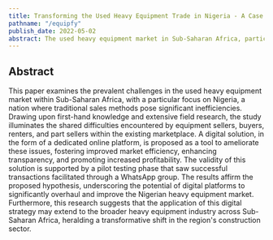 ```yaml
---
title: Transforming the Used Heavy Equipment Trade in Nigeria - A Case for Digital Marketplaces in Sub-Saharan Africa's Construction Industry
pathname: "/equipfy"
publish_date: 2022-05-02
abstract: The used heavy equipment market in Sub-Saharan Africa, particularly in Nigeria, is riddled with inefficiencies and marked by a lack of transparency. This paper proposes an innovative solution to these problems through the digitalization of the market, drawing on the personal experience of the author in a family-run construction and heavy equipment business in Nigeria. Using a combination of experiential insights and a market experiment involving 300 participants, we highlight the shared pain points of sellers, buyers, renters, and part sellers in the current market. We argue that a dedicated online platform can significantly improve market efficiency, trust, visibility, and profitability.
---
```


## Abstract

This paper examines the prevalent challenges in the used heavy equipment market within Sub-Saharan Africa, with a particular focus on Nigeria, a nation where traditional sales methods pose significant inefficiencies. Drawing upon first-hand knowledge and extensive field research, the study illuminates the shared difficulties encountered by equipment sellers, buyers, renters, and part sellers within the existing marketplace. A digital solution, in the form of a dedicated online platform, is proposed as a tool to ameliorate these issues, fostering improved market efficiency, enhancing transparency, and promoting increased profitability. The validity of this solution is supported by a pilot testing phase that saw successful transactions facilitated through a WhatsApp group. The results affirm the proposed hypothesis, underscoring the potential of digital platforms to significantly overhaul and improve the Nigerian heavy equipment market. Furthermore, this research suggests that the application of this digital strategy may extend to the broader heavy equipment industry across Sub-Saharan Africa, heralding a transformative shift in the region's construction sector.
